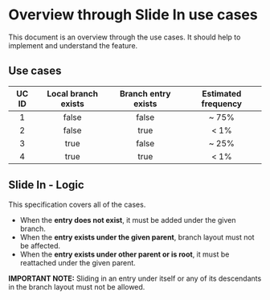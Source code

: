 # Overview through Slide In use cases

This document is an overview through the use cases.
It should help to implement and understand the feature.

## Use cases

| UC ID | Local branch exists | Branch entry exists | Estimated frequency |
| :---: | :---: | :---: | :---: |
| 1 | false | false | ~ 75% |
| 2 | false | true  | < 1%  |
| 3 | true  | false | ~ 25% |
| 4 | true  | true  | < 1%  |

## Slide In - Logic

This specification covers all of the cases.

- When the **entry does not exist**, it must be added under the given branch.
- When the **entry exists under the given parent**, branch layout must not be affected.
- When the **entry exists under other parent or is root**, it must be reattached under the given parent.

**IMPORTANT NOTE:**
Sliding in an entry under itself or any of its descendants in the branch layout must not be allowed.
